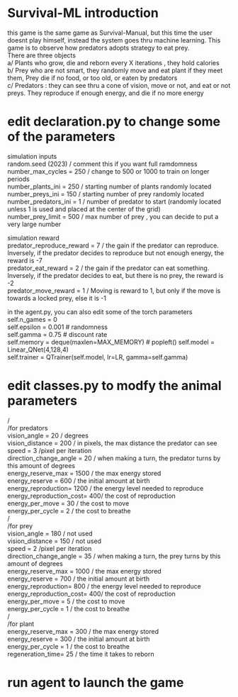 # Survival-ML introduction  
this game is the same game as Survival-Manual, but this time the user doesnt play himself, instead the system goes thru machine learning. 
This game is to observe how predators adopts strategy to eat prey.   
There are three objects   
  a/ Plants who grow, die and reborn every X iterations , they hold calories   
  b/ Prey who are not smart, they randomly move and eat plant if they meet them, Prey die if no food, or too old, or eaten by predators  
  c/ Predators : they can see thru a cone of vision, move or not, and eat or not preys. They reproduce if enough energy, and die if no more energy   


# edit declaration.py to change some of the parameters  
simulation inputs  
random.seed (2023)       / comment this if you want full ramdomness   
number_max_cycles = 250  / change to 500 or 1000 to train on longer periods  
number_plants_ini = 250  / starting number of plants randomly located  
number_preys_ini  = 150  / starting number of prey randomly located  
number_predators_ini = 1 / number of predator to start (randomly located unless 1 is used and placed at the center of the grid)   
number_prey_limit = 500  / max number of prey , you can decide to put a very large number  

simulation reward  
predator_reproduce_reward = 7  / the gain if the predator can reproduce. Inversely, if the predator decides to reproduce but not enough energy, the reward is -7  
predator_eat_reward       = 2  / the gain if the predator can eat something. Inversely, if the predator decides to eat, but there is no prey, the reward is -2  
predator_move_reward      = 1  / Moving is reward to 1, but only if the move is towards a locked prey, else it is -1  


in the agent.py, you can also edit some of the torch parameters  
self.n_games = 0   
self.epsilon = 0.001  # randomness  
self.gamma = 0.75  # discount rate  
self.memory = deque(maxlen=MAX_MEMORY)  # popleft() 
self.model = Linear_QNet(4,128,4)  
self.trainer = QTrainer(self.model, lr=LR, gamma=self.gamma)  

# edit classes.py to modfy the animal parameters    
/  
/for predators    
		vision_angle = 20            / degrees   
		vision_distance = 200        / in pixels, the max distance the predator can see  
		speed = 3                    /pixel per iteration  
		direction_change_angle = 20  / when making a turn, the predator turns by this amount of degrees  
		energy_reserve_max = 1500    / the max energy stored  
		energy_reserve = 600         / the initial amount at birth  
		energy_reproduction= 1200    / the energy level needed to reproduce  
		energy_reproduction_cost= 400/ the cost of reproduction  
		energy_per_move  = 30        / the cost to move  
		energy_per_cycle = 2         / the cost to breathe  
/  
/for prey  
		vision_angle = 180           / not used  
		vision_distance = 150        / not used  
		speed = 2                    /pixel per iteration  
		direction_change_angle = 35  / when making a turn, the prey turns by this amount of degrees    
		energy_reserve_max = 1000    / the max energy stored  
		energy_reserve = 700         / the initial amount at birth  
		energy_reproduction= 800     / the energy level needed to reproduce  
		energy_reproduction_cost= 400/ the cost of reproduction  
		energy_per_move  = 5         / the cost to move  
		energy_per_cycle = 1         / the cost to breathe  
/  
/for plant  
		energy_reserve_max = 300    / the max energy stored    
		energy_reserve = 300        / the initial amount at birth    
		energy_per_cycle = 1        / the cost to breathe  
		regeneration_time= 25       / the time it takes to reborn  

  # run agent to launch the game  
 
